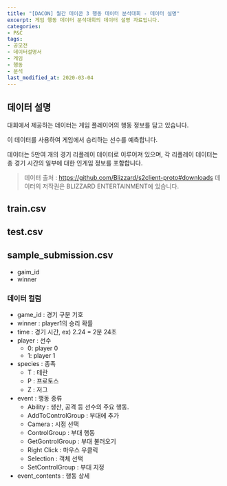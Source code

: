 ```yaml
---
title: "[DACON] 월간 데이콘 3 행동 데이터 분석대회 - 데이터 설명"
excerpt: 게임 행동 데이터 분석대회의 데이터 설명 자료입니다.
categories:
- P&C
tags:
- 공모전
- 데이터설명서
- 게임
- 행동
- 분석
last_modified_at: 2020-03-04
---
```






## 데이터 설명

대회에서 제공하는 데이터는 게임 플레이어의 행동 정보를 담고 있습니다. 

이 데이터를 사용하여 게임에서 승리하는 선수를 예측합니다. 

데이터는 5만여 개의 경기 리플레이 데이터로 이루어져 있으며, 각 리플레이 데이터는 총 경기 시간의 일부에 대한 인게임 정보를 포함합니다.



> 데이터 출처 : https://github.com/Blizzard/s2client-proto#downloads 데이터의 저작권은 BLIZZARD ENTERTAINMENT에 있습니다.



## train.csv



## test.csv



## sample_submission.csv

* gaim_id
* winner



### 데이터 컬럼

* game_id : 경기 구분 기호
* winner : player1의 승리 확률
* time : 경기 시간, ex) 2.24 = 2분 24초
* player : 선수 
  * 0: player 0
  * 1: player 1
* species : 종족
  * T : 테란
  * P : 프로토스
  * Z : 저그
* event : 행동 종류
  * Ability : 생산, 공격 등 선수의 주요 행동.
  * AddToControlGroup : 부대에 추가
  * Camera : 시점 선택
  * ControlGroup : 부대 행동
  * GetGontrolGroup : 부대 불러오기
  * Right Click : 마우스 우클릭
  * Selection : 객체 선택
  * SetControlGroup : 부대 지정
* event_contents : 행동 상세
